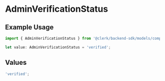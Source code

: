 # AdminVerificationStatus

## Example Usage

```typescript
import { AdminVerificationStatus } from '@clerk/backend-sdk/models/components';

let value: AdminVerificationStatus = 'verified';
```

## Values

```typescript
'verified';
```
